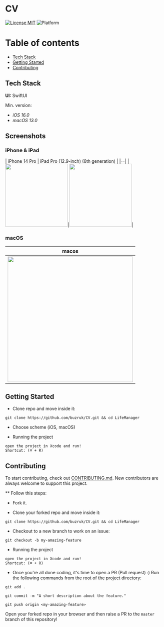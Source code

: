# CV

[![License MIT](https://img.shields.io/badge/license-MIT-blue.svg)](LICENSE)
![Platform](https://img.shields.io/badge/platform-iOS%20|%20macOS%20-blue?style=flat)

# Table of contents
* [Tech Stack](#techstack)
* [Getting Started](#gettingstarted)
* [Contributing](#contributing)

## Tech Stack

**UI:** SwiftUI

Min. version: 
- *iOS 16.0* 
- *macOS 13.0*

## Screenshots

### iPhone & iPad

| iPhone 14 Pro | iPad Pro (12.9-inch) (6th generation) |
|--|
|<img src="https://github.com/buzruk/CV/blob/master/screenshots/iPhone%2014%20Pro.gif" width="200">|<img src="https://github.com/buzruk/CV/blob/master/screenshots/iPad%20Pro%20(12.9-inch)%20(6th%20generation).gif" width="200">|


### macOS

| macos |
|--|
|<img src="https://github.com/buzruk/CV/blob/master/screenshots/macos.gif" width="400">|

## Getting Started
* Clone repo and move inside it:

`git clone https://github.com/buzruk/CV.git && cd LifeManager`

* Choose scheme (iOS, macOS)

* Running the project

`open the project in Xcode and run!`
<br/>
`Shortcut: (⌘ + R)`


## Contributing
To start contributing, check out [CONTRIBUTING.md](https://github.com/IEEE-VIT/ToDo-iOS/blob/master/contributing.md). New contributors are always welcome to support this project.

** Follow this steps:

* Fork it.

* Clone your forked repo and move inside it:

`git clone https://github.com/buzruk/CV.git && cd LifeManager`

* Checkout to a new branch to work on an issue:

`git checkout -b my-amazing-feature`

* Running the project

`open the project in Xcode and run!`
<br/>
`Shortcut: (⌘ + R)`

* Once you're all done coding, it's time to open a PR (Pull request) :)
Run the following commands from the root of the project directory:

`git add .`

`git commit -m "A short description about the feature."`

`git push origin <my-amazing-feature>`

Open your forked repo in your browser and then raise a PR to the `master` branch of this repository!